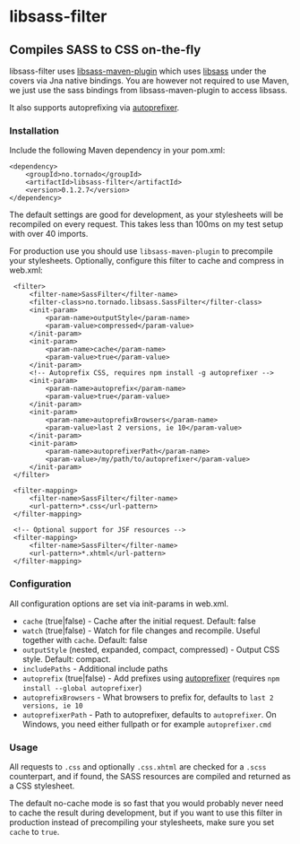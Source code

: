 # libsass-filter

## Compiles SASS to CSS on-the-fly

libsass-filter uses [libsass-maven-plugin](https://github.com/warmuuh/libsass-maven-plugin)
 which uses [libsass](https://github.com/sass/libsass) under the covers via Jna native bindings.
 You are however not required to use Maven, we just use the sass bindings from libsass-maven-plugin to access libsass.
 
 It also supports autoprefixing via [autoprefixer](https://github.com/postcss/autoprefixer).
 
### Installation
 
Include the following Maven dependency in your pom.xml:

    <dependency>
        <groupId>no.tornado</groupId>
        <artifactId>libsass-filter</artifactId>
        <version>0.1.2.7</version>
    </dependency>

The default settings are good for development, as your stylesheets will be recompiled
on every request. This takes less than 100ms on my test setup with over 40 imports.

For production use you should use `libsass-maven-plugin` to precompile your stylesheets.
 Optionally, configure this filter to cache and compress in web.xml:
 
     <filter>
         <filter-name>SassFilter</filter-name>
         <filter-class>no.tornado.libsass.SassFilter</filter-class>
         <init-param>
             <param-name>outputStyle</param-name>
             <param-value>compressed</param-value>
         </init-param>
         <init-param>
             <param-name>cache</param-name>
             <param-value>true</param-value>
         </init-param>
         <!-- Autoprefix CSS, requires npm install -g autoprefixer -->
         <init-param>
             <param-name>autoprefix</param-name>
             <param-value>true</param-value>
         </init-param>
         <init-param>
             <param-name>autoprefixBrowsers</param-name>
             <param-value>last 2 versions, ie 10</param-value>
         </init-param>
         <init-param>
             <param-name>autoprefixerPath</param-name>
             <param-value>/my/path/to/autoprefixer</param-value>
         </init-param>
     </filter>
 
     <filter-mapping>
         <filter-name>SassFilter</filter-name>
         <url-pattern>*.css</url-pattern>
     </filter-mapping>
 
     <!-- Optional support for JSF resources -->
     <filter-mapping>
         <filter-name>SassFilter</filter-name>
         <url-pattern>*.xhtml</url-pattern>
     </filter-mapping>

### Configuration
 
 All configuration options are set via init-params in web.xml.
 
 * `cache` (true|false) - Cache after the initial request. Default: false
 * `watch` (true|false) - Watch for file changes and recompile. Useful together with `cache`. Default: false
 * `outputStyle` (nested, expanded, compact, compressed) - Output CSS style. Default: compact.
 * `includePaths` - Additional include paths
 * `autoprefix` (true|false) - Add prefixes using [autoprefixer](https://github.com/postcss/autoprefixer) (requires `npm install --global autoprefixer`)
 * `autoprefixBrowsers` - What browsers to prefix for, defaults to `last 2 versions, ie 10`
 * `autoprefixerPath` - Path to autoprefixer, defaults to `autoprefixer`. On Windows, you need either fullpath or for example `autoprefixer.cmd`
 
### Usage

 All requests to `.css` and optionally `.css.xhtml` are checked for a `.scss` counterpart,
 and if found, the SASS resources are compiled and returned as a CSS stylesheet.
 
 The default no-cache mode is so fast that you would probably never need to cache the
 result during development, but if you want to use this filter in production instead of
 precompiling your stylesheets, make sure you set `cache` to `true`.